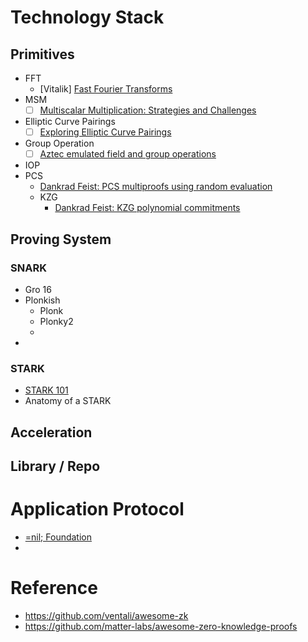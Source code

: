 # Technology Stack


## Primitives
  - FFT
  	- [Vitalik] [Fast Fourier Transforms](https://vitalik.ca/general/2019/05/12/fft.html)
  - MSM
  	- [ ] [Multiscalar Multiplication: Strategies and Challenges](https://www.entropy1729.com/multiscalar-multiplication/)
  - Elliptic Curve Pairings
  	- [ ] [Exploring Elliptic Curve Pairings](https://vitalik.ca/general/2017/01/14/exploring_ecp.html)
  - Group Operation
  	- [ ] [Aztec emulated field and group operations](https://hackmd.io/@arielg/B13JoihA8)
- IOP
- PCS
  - [Dankrad Feist: PCS multiproofs using random evaluation](https://dankradfeist.de/ethereum/2021/06/18/pcs-multiproofs.html)
  - KZG
  	- [Dankrad Feist: KZG polynomial commitments](https://dankradfeist.de/ethereum/2020/06/16/kate-polynomial-commitments.html)

## Proving System

### SNARK
- Gro 16
- Plonkish
	- Plonk
	- Plonky2
	- 
- 
### STARK
- [STARK 101](https://starkware.co/stark-101/)
- Anatomy of a STARK

## Acceleration


## Library / Repo



# Application Protocol
- [=nil; Foundation](Protocols/=nil;%20Foundation/README.md)
- 


# Reference

- https://github.com/ventali/awesome-zk
- https://github.com/matter-labs/awesome-zero-knowledge-proofs